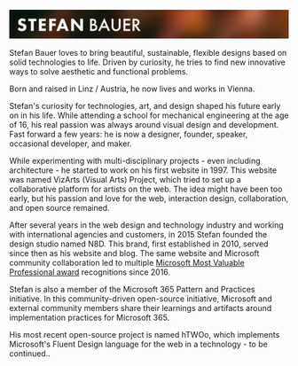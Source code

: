 ![alt text](./header-1.jpg)

Stefan Bauer loves to bring beautiful, sustainable, flexible designs based on solid technologies to life. Driven by curiosity, he tries to find new innovative ways to solve aesthetic and functional problems.

Born and raised in Linz / Austria, he now lives and works in Vienna.

Stefan's curiosity for technologies, art, and design shaped his future early on in his life. While attending a school for mechanical engineering at the age of 16, his real passion was always around visual design and development. Fast forward a few years: he is now a designer, founder, speaker, occasional developer, and maker.

While experimenting with multi-disciplinary projects - even including architecture - he started to work on his first website in 1997. This website was named VizArts (Visual Arts) Project, which tried to set up a collaborative platform for artists on the web. The idea might have been too early, but his passion and love for the web, interaction design, collaboration, and open source remained.

After several years in the web design and technology industry and working with international agencies and customers, in 2015 Stefan founded the design studio named N8D. This brand, first established in 2010, served since then as his website and blog. The same website and Microsoft community collaboration led to multiple [Microsoft Most Valuable Professional award](https://mvp.microsoft.com/en-US/Overview) recognitions since 2016.

Stefan is also a member of the Microsoft 365 Pattern and Practices initiative. In this community-driven open-source initiative, Microsoft and external community members share their learnings and artifacts around implementation practices for Microsoft 365.

His most recent open-source project is named hTWOo, which implements Microsoft's Fluent Design language for the web in a technology - to be continued..
